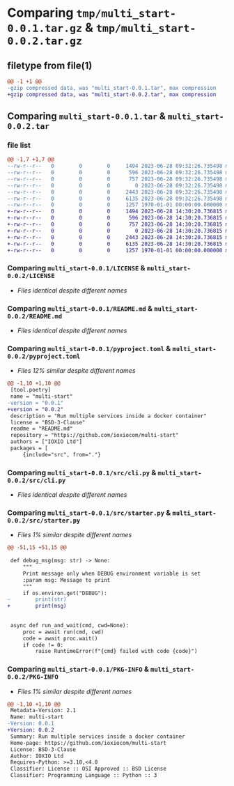 # Comparing `tmp/multi_start-0.0.1.tar.gz` & `tmp/multi_start-0.0.2.tar.gz`

## filetype from file(1)

```diff
@@ -1 +1 @@
-gzip compressed data, was "multi_start-0.0.1.tar", max compression
+gzip compressed data, was "multi_start-0.0.2.tar", max compression
```

## Comparing `multi_start-0.0.1.tar` & `multi_start-0.0.2.tar`

### file list

```diff
@@ -1,7 +1,7 @@
--rw-r--r--   0        0        0     1494 2023-06-28 09:32:26.735498 multi_start-0.0.1/LICENSE
--rw-r--r--   0        0        0      596 2023-06-28 09:32:26.735498 multi_start-0.0.1/README.md
--rw-r--r--   0        0        0      757 2023-06-28 09:32:26.735498 multi_start-0.0.1/pyproject.toml
--rw-r--r--   0        0        0        0 2023-06-28 09:32:26.735498 multi_start-0.0.1/src/__init__.py
--rw-r--r--   0        0        0     2443 2023-06-28 09:32:26.735498 multi_start-0.0.1/src/cli.py
--rw-r--r--   0        0        0     6135 2023-06-28 09:32:26.735498 multi_start-0.0.1/src/starter.py
--rw-r--r--   0        0        0     1257 1970-01-01 00:00:00.000000 multi_start-0.0.1/PKG-INFO
+-rw-r--r--   0        0        0     1494 2023-06-28 14:30:20.736815 multi_start-0.0.2/LICENSE
+-rw-r--r--   0        0        0      596 2023-06-28 14:30:20.736815 multi_start-0.0.2/README.md
+-rw-r--r--   0        0        0      757 2023-06-28 14:30:20.736815 multi_start-0.0.2/pyproject.toml
+-rw-r--r--   0        0        0        0 2023-06-28 14:30:20.736815 multi_start-0.0.2/src/__init__.py
+-rw-r--r--   0        0        0     2443 2023-06-28 14:30:20.736815 multi_start-0.0.2/src/cli.py
+-rw-r--r--   0        0        0     6135 2023-06-28 14:30:20.736815 multi_start-0.0.2/src/starter.py
+-rw-r--r--   0        0        0     1257 1970-01-01 00:00:00.000000 multi_start-0.0.2/PKG-INFO
```

### Comparing `multi_start-0.0.1/LICENSE` & `multi_start-0.0.2/LICENSE`

 * *Files identical despite different names*

### Comparing `multi_start-0.0.1/README.md` & `multi_start-0.0.2/README.md`

 * *Files identical despite different names*

### Comparing `multi_start-0.0.1/pyproject.toml` & `multi_start-0.0.2/pyproject.toml`

 * *Files 12% similar despite different names*

```diff
@@ -1,10 +1,10 @@
 [tool.poetry]
 name = "multi-start"
-version = "0.0.1"
+version = "0.0.2"
 description = "Run multiple services inside a docker container"
 license = "BSD-3-Clause"
 readme = "README.md"
 repository = "https://github.com/ioxiocom/multi-start"
 authors = ["IOXIO Ltd"]
 packages = [
     {include="src", from="."}
```

### Comparing `multi_start-0.0.1/src/cli.py` & `multi_start-0.0.2/src/cli.py`

 * *Files identical despite different names*

### Comparing `multi_start-0.0.1/src/starter.py` & `multi_start-0.0.2/src/starter.py`

 * *Files 1% similar despite different names*

```diff
@@ -51,15 +51,15 @@
 
 def debug_msg(msg: str) -> None:
     """
     Print message only when DEBUG environment variable is set
     :param msg: Message to print
     """
     if os.environ.get("DEBUG"):
-        print(str)
+        print(msg)
 
 
 async def run_and_wait(cmd, cwd=None):
     proc = await run(cmd, cwd)
     code = await proc.wait()
     if code != 0:
         raise RuntimeError(f"{cmd} failed with code {code}")
```

### Comparing `multi_start-0.0.1/PKG-INFO` & `multi_start-0.0.2/PKG-INFO`

 * *Files 1% similar despite different names*

```diff
@@ -1,10 +1,10 @@
 Metadata-Version: 2.1
 Name: multi-start
-Version: 0.0.1
+Version: 0.0.2
 Summary: Run multiple services inside a docker container
 Home-page: https://github.com/ioxiocom/multi-start
 License: BSD-3-Clause
 Author: IOXIO Ltd
 Requires-Python: >=3.10,<4.0
 Classifier: License :: OSI Approved :: BSD License
 Classifier: Programming Language :: Python :: 3
```

